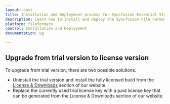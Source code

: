 ```yaml
---
layout: post
title: Installation and Deployment process for Syncfusion Essential Studio File Formats products
description: Learn how to install and deploy the Syncfusion File Formats component
platform: fileformats
control: Installation and Deployment
documentation: ug

---
```


## Upgrade from trial version to license version

To upgrade from trial version, there are two possible solutions.

* Uninstall the trial version and install the fully licensed build from the [License & Downloads](https://www.syncfusion.com/account/downloads) section of our website.  
* Replace the currently used trial license key with a paid license key that can be generated from the License & Downloads section of our website.
